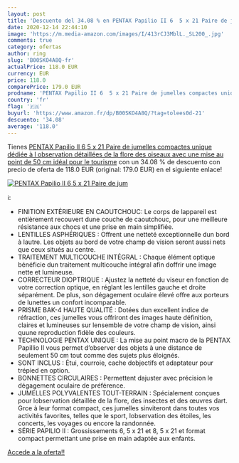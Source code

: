 ```yaml
---
layout: post
title: 'Descuento del 34.08 % en PENTAX Papilio II 6  5 x 21 Paire de jum'
date: 2020-12-14 22:44:10
image: 'https://m.media-amazon.com/images/I/413rCJ3MblL._SL200_.jpg'
comments: true
category: ofertas
author: ring
slug: 'B00SKO4A8Q-fr'
actualPrice: 118.0 EUR
currency: EUR
price: 118.0
comparePrice: 179.0 EUR
prodname: 'PENTAX Papilio II 6  5 x 21 Paire de jumelles compactes unique dédiée à l observation détaillées de la flore  des oiseaux avec une mise au point de 50 cm  idéal pour le tourisme'
country: 'fr'
flag: '🇫🇷'
buyurl: 'https://www.amazon.fr/dp/B00SKO4A8Q/?tag=tolees0d-21'
descuento: '34.08'
average: '118.0'
---
```


Tienes [PENTAX Papilio II 6  5 x 21 Paire de jumelles compactes unique dédiée à l observation détaillées de la flore  des oiseaux avec une mise au point de 50 cm  idéal pour le tourisme](https://www.amazon.fr/dp/B00SKO4A8Q/?tag=tolees0d-21) con un 34.08 % de descuento con precio de oferta de 118.0 EUR (original: 179.0 EUR) en el siguiente enlace!

[![PENTAX Papilio II 6  5 x 21 Paire de jum](https://m.media-amazon.com/images/I/413rCJ3MblL._SL200_.jpg)](https://www.amazon.fr/dp/B00SKO4A8Q/?tag=tolees0d-21)

ℹ️:

- FINITION EXTÉRIEURE EN CAOUTCHOUC: Le corps de lappareil est entièrement recouvert dune couche de caoutchouc, pour une meilleure résistance aux chocs et une prise en main simplifiée.
- LENTILLES ASPHÉRIQUES : Offrent une netteté exceptionnelle dun bord à lautre. Les objets au bord de votre champ de vision seront aussi nets que ceux situés au centre.
- TRAITEMENT MULTICOUCHE INTÉGRAL : Chaque élément optique bénéficie dun traitement multicouche intégral afin doffrir une image nette et lumineuse.
- CORRECTEUR DIOPTRIQUE : Ajustez la netteté du viseur en fonction de votre correction optique, en réglant les lentilles gauche et droite séparément. De plus, son dégagement oculaire élevé offre aux porteurs de lunettes un confort incomparable.
- PRISME BAK-4 HAUTE QUALITÉ : Dotées dun excellent indice de réfraction, ces jumelles vous offriront des images haute définition, claires et lumineuses sur lensemble de votre champ de vision, ainsi quune reproduction fidèle des couleurs.
- TECHNOLOGIE PENTAX UNIQUE : La mise au point macro de la PENTAX Papillio II vous permet d’observer des objets à une distance de seulement 50 cm tout comme des sujets plus éloignés.
- SONT INCLUS : Étui, courroie, cache dobjectifs et adaptateur pour trépied en option.
- BONNETTES CIRCULAIRES : Permettent dajuster avec précision le dégagement oculaire de préférence.
- JUMELLES POLYVALENTES TOUT-TERRAIN : Spécialement conçues pour lobservation détaillée de la flore, des insectes et des œuvres dart. Grce à leur format compact, ces jumelles sinviteront dans toutes vos activités favorites, telles que le sport, lobservation des étoiles, les concerts, les voyages ou encore la randonnée.
- SÉRIE PAPILIO II : Grossissements 6, 5 x 21 et 8, 5 x 21 et format compact permettant une prise en main adaptée aux enfants.

[Accede a la oferta!!](https://www.amazon.fr/dp/B00SKO4A8Q/?tag=tolees0d-21)
